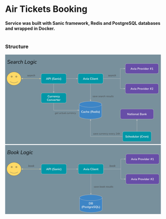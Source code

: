 
# Air Tickets Booking
#### Service was built with Sanic framework, Redis and PostgreSQL databases and wrapped in Docker. <br/><br/>

### Structure<br/>
 ![alt](https://github.com/aidanakenes/airTicketsBooking/blob/main/docs/search_logic.png) <br/>
 ![alt](https://github.com/aidanakenes/airTicketsBooking/blob/main/docs/book_logic.png) <br/>

